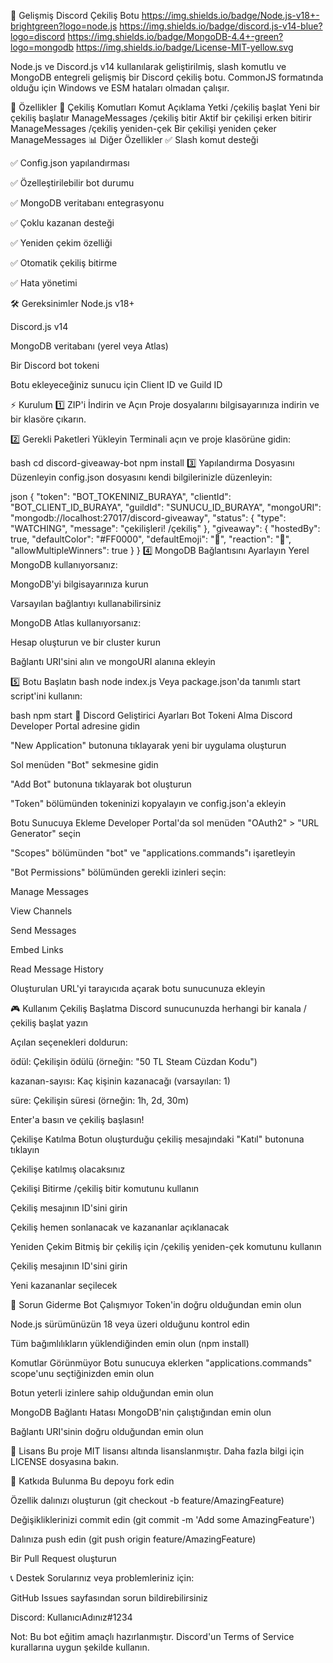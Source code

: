 🎉 Gelişmiş Discord Çekiliş Botu
https://img.shields.io/badge/Node.js-v18+-brightgreen?logo=node.js
https://img.shields.io/badge/discord.js-v14-blue?logo=discord
https://img.shields.io/badge/MongoDB-4.4+-green?logo=mongodb
https://img.shields.io/badge/License-MIT-yellow.svg

Node.js ve Discord.js v14 kullanılarak geliştirilmiş, slash komutlu ve MongoDB entegreli gelişmiş bir Discord çekiliş botu. CommonJS formatında olduğu için Windows ve ESM hataları olmadan çalışır.

🚀 Özellikler
🎯 Çekiliş Komutları
Komut	Açıklama	Yetki
/çekiliş başlat	Yeni bir çekiliş başlatır	ManageMessages
/çekiliş bitir	Aktif bir çekilişi erken bitirir	ManageMessages
/çekiliş yeniden-çek	Bir çekilişi yeniden çeker	ManageMessages
📊 Diğer Özellikler
✅ Slash komut desteği

✅ Config.json yapılandırması

✅ Özelleştirilebilir bot durumu

✅ MongoDB veritabanı entegrasyonu

✅ Çoklu kazanan desteği

✅ Yeniden çekim özelliği

✅ Otomatik çekiliş bitirme

✅ Hata yönetimi

🛠️ Gereksinimler
Node.js v18+

Discord.js v14

MongoDB veritabanı (yerel veya Atlas)

Bir Discord bot tokeni

Botu ekleyeceğiniz sunucu için Client ID ve Guild ID

⚡ Kurulum
1️⃣ ZIP'i İndirin ve Açın
Proje dosyalarını bilgisayarınıza indirin ve bir klasöre çıkarın.

2️⃣ Gerekli Paketleri Yükleyin
Terminali açın ve proje klasörüne gidin:

bash
cd discord-giveaway-bot
npm install
3️⃣ Yapılandırma Dosyasını Düzenleyin
config.json dosyasını kendi bilgilerinizle düzenleyin:

json
{
  "token": "BOT_TOKENINIZ_BURAYA",
  "clientId": "BOT_CLIENT_ID_BURAYA",
  "guildId": "SUNUCU_ID_BURAYA",
  "mongoURI": "mongodb://localhost:27017/discord-giveaway",
  "status": {
    "type": "WATCHING",
    "message": "çekilişleri! /çekiliş"
  },
  "giveaway": {
    "hostedBy": true,
    "defaultColor": "#FF0000",
    "defaultEmoji": "🎉",
    "reaction": "🎉",
    "allowMultipleWinners": true
  }
}
4️⃣ MongoDB Bağlantısını Ayarlayın
Yerel MongoDB kullanıyorsanız:

MongoDB'yi bilgisayarınıza kurun

Varsayılan bağlantıyı kullanabilirsiniz

MongoDB Atlas kullanıyorsanız:

Hesap oluşturun ve bir cluster kurun

Bağlantı URI'sini alın ve mongoURI alanına ekleyin

5️⃣ Botu Başlatın
bash
node index.js
Veya package.json'da tanımlı start script'ini kullanın:

bash
npm start
📝 Discord Geliştirici Ayarları
Bot Tokeni Alma
Discord Developer Portal adresine gidin

"New Application" butonuna tıklayarak yeni bir uygulama oluşturun

Sol menüden "Bot" sekmesine gidin

"Add Bot" butonuna tıklayarak bot oluşturun

"Token" bölümünden tokeninizi kopyalayın ve config.json'a ekleyin

Botu Sunucuya Ekleme
Developer Portal'da sol menüden "OAuth2" > "URL Generator" seçin

"Scopes" bölümünden "bot" ve "applications.commands"ı işaretleyin

"Bot Permissions" bölümünden gerekli izinleri seçin:

Manage Messages

View Channels

Send Messages

Embed Links

Read Message History

Oluşturulan URL'yi tarayıcıda açarak botu sunucunuza ekleyin

🎮 Kullanım
Çekiliş Başlatma
Discord sunucunuzda herhangi bir kanala /çekiliş başlat yazın

Açılan seçenekleri doldurun:

ödül: Çekilişin ödülü (örneğin: "50 TL Steam Cüzdan Kodu")

kazanan-sayısı: Kaç kişinin kazanacağı (varsayılan: 1)

süre: Çekilişin süresi (örneğin: 1h, 2d, 30m)

Enter'a basın ve çekiliş başlasın!

Çekilişe Katılma
Botun oluşturduğu çekiliş mesajındaki "Katıl" butonuna tıklayın

Çekilişe katılmış olacaksınız

Çekilişi Bitirme
/çekiliş bitir komutunu kullanın

Çekiliş mesajının ID'sini girin

Çekiliş hemen sonlanacak ve kazananlar açıklanacak

Yeniden Çekim
Bitmiş bir çekiliş için /çekiliş yeniden-çek komutunu kullanın

Çekiliş mesajının ID'sini girin

Yeni kazananlar seçilecek

🐛 Sorun Giderme
Bot Çalışmıyor
Token'in doğru olduğundan emin olun

Node.js sürümünüzün 18 veya üzeri olduğunu kontrol edin

Tüm bağımlılıkların yüklendiğinden emin olun (npm install)

Komutlar Görünmüyor
Botu sunucuya eklerken "applications.commands" scope'unu seçtiğinizden emin olun

Botun yeterli izinlere sahip olduğundan emin olun

MongoDB Bağlantı Hatası
MongoDB'nin çalıştığından emin olun

Bağlantı URI'sinin doğru olduğundan emin olun

📜 Lisans
Bu proje MIT lisansı altında lisanslanmıştır. Daha fazla bilgi için LICENSE dosyasına bakın.

🤝 Katkıda Bulunma
Bu depoyu fork edin

Özellik dalınızı oluşturun (git checkout -b feature/AmazingFeature)

Değişikliklerinizi commit edin (git commit -m 'Add some AmazingFeature')

Dalınıza push edin (git push origin feature/AmazingFeature)

Bir Pull Request oluşturun

📞 Destek
Sorularınız veya problemleriniz için:

GitHub Issues sayfasından sorun bildirebilirsiniz

Discord: KullanıcıAdınız#1234

Not: Bu bot eğitim amaçlı hazırlanmıştır. Discord'un Terms of Service kurallarına uygun şekilde kullanın.

